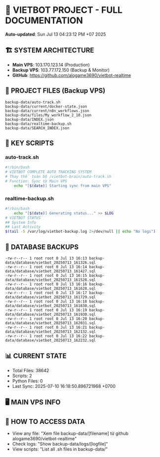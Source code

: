 # 🤖 VIETBOT PROJECT - FULL DOCUMENTATION
**Auto-updated**: Sun Jul 13 04:23:12 PM +07 2025

## 🏗️ SYSTEM ARCHITECTURE
- **Main VPS**: 103.170.123.14 (Production)
- **Backup VPS**: 103.77.172.150 (Backup & Monitor)
- **GitHub**: https://github.com/alogame3690/vietbot-realtime

## 📁 PROJECT FILES (Backup VPS)
```
backup-data/auto-track.sh
backup-data/current/docker-state.json
backup-data/current/n8n_workflows.json
backup-data/files/My_workflow_2_10.json
backup-data/INDEX.json
backup-data/realtime-backup.sh
backup-data/SEARCH_INDEX.json
```

## 🔧 KEY SCRIPTS
### auto-track.sh
```bash
#!/bin/bash
# VIETBOT COMPLETE AUTO TRACKING SYSTEM
# Thay thế toàn bộ /vietbot-brain/auto-track.sh
# Function: Sync từ Main VPS
    echo "[$(date)] Starting sync from main VPS"
```
### realtime-backup.sh
```bash
#!/bin/bash
    echo "[$(date)] Generating status..." >> $LOG
# VIETBOT STATUS
## System Info
## Last Activity
$(tail -5 /var/log/vietbot-backup.log 2>/dev/null || echo "No logs")
```

## 💾 DATABASE BACKUPS
```
-rw-r--r-- 1 root root 0 Jul 13 16:13 backup-data/database/vietbot_20250713_161326.sql
-rw-r--r-- 1 root root 0 Jul 13 16:14 backup-data/database/vietbot_20250713_161427.sql
-rw-r--r-- 1 root root 0 Jul 13 16:15 backup-data/database/vietbot_20250713_161528.sql
-rw-r--r-- 1 root root 0 Jul 13 16:16 backup-data/database/vietbot_20250713_161628.sql
-rw-r--r-- 1 root root 0 Jul 13 16:17 backup-data/database/vietbot_20250713_161729.sql
-rw-r--r-- 1 root root 0 Jul 13 16:18 backup-data/database/vietbot_20250713_161830.sql
-rw-r--r-- 1 root root 0 Jul 13 16:19 backup-data/database/vietbot_20250713_161930.sql
-rw-r--r-- 1 root root 0 Jul 13 16:20 backup-data/database/vietbot_20250713_162031.sql
-rw-r--r-- 1 root root 0 Jul 13 16:21 backup-data/database/vietbot_20250713_162132.sql
-rw-r--r-- 1 root root 0 Jul 13 16:22 backup-data/database/vietbot_20250713_162232.sql
```

## 📊 CURRENT STATE
- Total Files: 38642
- Scripts: 2
- Python Files: 0
- Last Sync: 2025-07-10 16:18:50.896721968 +0700

## 🖥️ MAIN VPS INFO


## 🚨 HOW TO ACCESS DATA
- View any file: "Xem file backup-data/[filename] từ github alogame3690/vietbot-realtime"
- Check logs: "Show backup-data/logs/[logfile]"
- View scripts: "List all .sh files in backup-data/"
